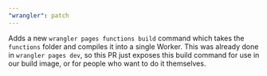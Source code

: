 ```yaml
---
"wrangler": patch
---
```


Adds a new `wrangler pages functions build` command which takes the `functions` folder and compiles it into a single Worker. This was already done in `wrangler pages dev`, so this PR just exposes this build command for use in our build image, or for people who want to do it themselves.
